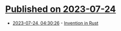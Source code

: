 # [Published on 2023-07-24](index.md)

* [2023-07-24, 04:30:26](https://lobste.rs/s/aav0sj/invention_rust) - [Invention in Rust](https://blog.zarfhome.com/2023/07/invention-in-rust)
